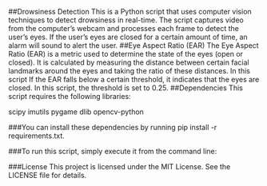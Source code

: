 ##Drowsiness Detection
This is a Python script that uses computer vision techniques to detect drowsiness in real-time. The script captures video from the computer’s webcam and processes each frame to detect the user’s eyes. If the user’s eyes are closed for a certain amount of time, an alarm will sound to alert the user.
##Eye Aspect Ratio (EAR)
The Eye Aspect Ratio (EAR) is a metric used to determine the state of the eyes (open or closed). It is calculated by measuring the distance between certain facial landmarks around the eyes and taking the ratio of these distances. In this script
If the EAR falls below a certain threshold, it indicates that the eyes are closed. In this script, the threshold is set to 0.25.
##Dependencies
This script requires the following libraries:

scipy
imutils
pygame
dlib
opencv-python

###You can install these dependencies by running pip install -r requirements.txt.

###To run this script, simply execute it from the command line:

      
###License
This project is licensed under the MIT License. See the LICENSE file for details.